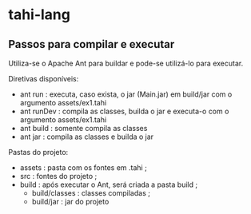 # tahi-lang
## Passos para compilar e executar
Utiliza-se o Apache Ant para buildar e pode-se utilizá-lo para executar. 

Diretivas disponíveis:
* ant run : executa, caso exista, o jar (Main.jar) em build/jar com o argumento assets/ex1.tahi
* ant runDev : compila as classes, builda o jar e executa-o com o argumento assets/ex1.tahi
* ant build : somente compila as classes
* ant jar : compila as classes e builda o jar

Pastas do projeto:
* assets : pasta com os fontes em .tahi ;
* src : fontes do projeto ;
* build : após executar o Ant, será criada a pasta build ;
     *  build/classes : classes compiladas ;
     *  build/jar : jar do projeto


